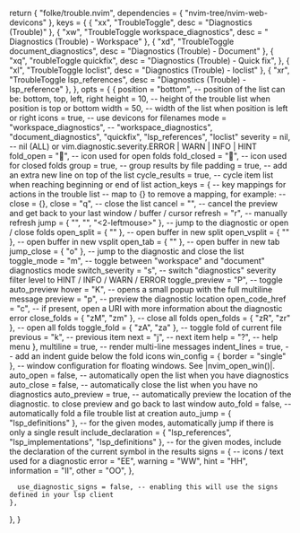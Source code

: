 return {
  "folke/trouble.nvim",
  dependencies = { "nvim-tree/nvim-web-devicons" },
  keys = {
    { "<leader>xx", "<cmd>TroubleToggle<cr>", desc = "Diagnostics (Trouble)" },
    { "<leader>xw", "<cmd>TroubleToggle workspace_diagnostics<cr>", desc = " Diagnostics (Trouble) - Workspace" },
    { "<leader>xd", "<cmd>TroubleToggle document_diagnostics<cr>", desc = "Diagnostics (Trouble) - Document" },
    {
      "<leader>xq",
      "<cmd>roubleToggle quickfix<cr>",
      desc = "Diagnostics (Trouble) - Quick fix",
    },
    { "<leader>xl", "<cmd>TroubleToggle loclist<cr>", desc = "Diagnostics (Trouble) - loclist" },
    { "<leader>xr", "<cmd>TroubleToggle lsp_references<cr>", desc = "Diagnostics (Trouble) - lsp_reference" },
  },
  opts = {
    {
      position = "bottom", -- position of the list can be: bottom, top, left, right
      height = 10, -- height of the trouble list when position is top or bottom
      width = 50, -- width of the list when position is left or right
      icons = true, -- use devicons for filenames
      mode = "workspace_diagnostics", -- "workspace_diagnostics", "document_diagnostics", "quickfix", "lsp_references", "loclist"
      severity = nil, -- nil (ALL) or vim.diagnostic.severity.ERROR | WARN | INFO | HINT
      fold_open = "", -- icon used for open folds
      fold_closed = "", -- icon used for closed folds
      group = true, -- group results by file
      padding = true, -- add an extra new line on top of the list
      cycle_results = true, -- cycle item list when reaching beginning or end of list
      action_keys = { -- key mappings for actions in the trouble list
        -- map to {} to remove a mapping, for example:
        -- close = {},
        close = "q", -- close the list
        cancel = "<esc>", -- cancel the preview and get back to your last window / buffer / cursor
        refresh = "r", -- manually refresh
        jump = { "<cr>", "<tab>", "<2-leftmouse>" }, -- jump to the diagnostic or open / close folds
        open_split = { "<c-x>" }, -- open buffer in new split
        open_vsplit = { "<c-v>" }, -- open buffer in new vsplit
        open_tab = { "<c-t>" }, -- open buffer in new tab
        jump_close = { "o" }, -- jump to the diagnostic and close the list
        toggle_mode = "m", -- toggle between "workspace" and "document" diagnostics mode
        switch_severity = "s", -- switch "diagnostics" severity filter level to HINT / INFO / WARN / ERROR
        toggle_preview = "P", -- toggle auto_preview
        hover = "K", -- opens a small popup with the full multiline message
        preview = "p", -- preview the diagnostic location
        open_code_href = "c", -- if present, open a URI with more information about the diagnostic error
        close_folds = { "zM", "zm" }, -- close all folds
        open_folds = { "zR", "zr" }, -- open all folds
        toggle_fold = { "zA", "za" }, -- toggle fold of current file
        previous = "k", -- previous item
        next = "j", -- next item
        help = "?", -- help menu
      },
      multiline = true, -- render multi-line messages
      indent_lines = true, -- add an indent guide below the fold icons
      win_config = { border = "single" }, -- window configuration for floating windows. See |nvim_open_win()|.
      auto_open = false, -- automatically open the list when you have diagnostics
      auto_close = false, -- automatically close the list when you have no diagnostics
      auto_preview = true, -- automatically preview the location of the diagnostic. <esc> to close preview and go back to last window
      auto_fold = false, -- automatically fold a file trouble list at creation
      auto_jump = { "lsp_definitions" }, -- for the given modes, automatically jump if there is only a single result
      include_declaration = { "lsp_references", "lsp_implementations", "lsp_definitions" }, -- for the given modes, include the declaration of the current symbol in the results
      signs = {
        -- icons / text used for a diagnostic
        error = "EE",
        warning = "WW",
        hint = "HH",
        information = "II",
        other = "OO",
      },

      use_diagnostic_signs = false, -- enabling this will use the signs defined in your lsp client
    },
  },
}
